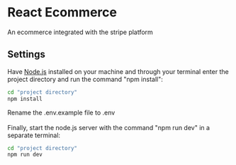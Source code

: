 # React Ecommerce
An ecommerce integrated with the stripe platform
## Settings
Have [Node.js](https://nodejs.org/pt-br/) installed on your machine and through your terminal enter the project directory and run the command "npm install":
```sh
cd "project directory"
npm install
```
Rename the .env.example file to .env<br><br>
Finally, start the node.js server with the command "npm run dev" in a separate terminal:
```sh
cd "project directory"
npm run dev
```
